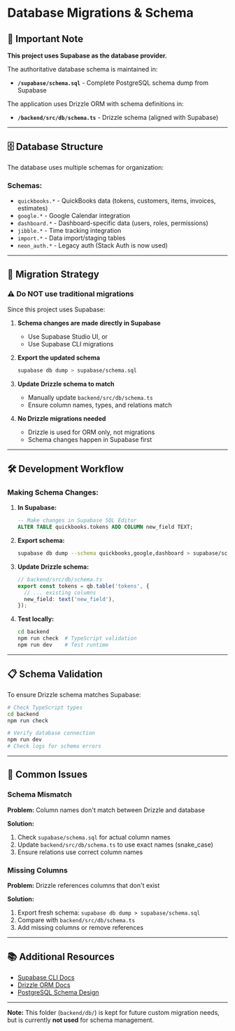 # Database Migrations & Schema

## 📌 Important Note

**This project uses Supabase as the database provider.**

The authoritative database schema is maintained in:
- **`/supabase/schema.sql`** - Complete PostgreSQL schema dump from Supabase

The application uses Drizzle ORM with schema definitions in:
- **`/backend/src/db/schema.ts`** - Drizzle schema (aligned with Supabase)

---

## 🗄️ Database Structure

The database uses multiple schemas for organization:

### Schemas:
- `quickbooks.*` - QuickBooks data (tokens, customers, items, invoices, estimates)
- `google.*` - Google Calendar integration
- `dashboard.*` - Dashboard-specific data (users, roles, permissions)
- `jibble.*` - Time tracking integration
- `import.*` - Data import/staging tables
- `neon_auth.*` - Legacy auth (Stack Auth is now used)

---

## 🔄 Migration Strategy

### ⚠️ Do NOT use traditional migrations

Since this project uses Supabase:

1. **Schema changes are made directly in Supabase**
   - Use Supabase Studio UI, or
   - Use Supabase CLI migrations

2. **Export the updated schema**
   ```bash
   supabase db dump > supabase/schema.sql
   ```

3. **Update Drizzle schema to match**
   - Manually update `backend/src/db/schema.ts`
   - Ensure column names, types, and relations match

4. **No Drizzle migrations needed**
   - Drizzle is used for ORM only, not migrations
   - Schema changes happen in Supabase first

---

## 🛠️ Development Workflow

### Making Schema Changes:

1. **In Supabase:**
   ```sql
   -- Make changes in Supabase SQL Editor
   ALTER TABLE quickbooks.tokens ADD COLUMN new_field TEXT;
   ```

2. **Export schema:**
   ```bash
   supabase db dump --schema quickbooks,google,dashboard > supabase/schema.sql
   ```

3. **Update Drizzle schema:**
   ```typescript
   // backend/src/db/schema.ts
   export const tokens = qb.table('tokens', {
     // ... existing columns
     new_field: text('new_field'),
   });
   ```

4. **Test locally:**
   ```bash
   cd backend
   npm run check  # TypeScript validation
   npm run dev    # Test runtime
   ```

---

## 📋 Schema Validation

To ensure Drizzle schema matches Supabase:

```bash
# Check TypeScript types
cd backend
npm run check

# Verify database connection
npm run dev
# Check logs for schema errors
```

---

## 🚨 Common Issues

### Schema Mismatch
**Problem:** Column names don't match between Drizzle and database

**Solution:**
1. Check `supabase/schema.sql` for actual column names
2. Update `backend/src/db/schema.ts` to use exact names (snake_case)
3. Ensure relations use correct column names

### Missing Columns
**Problem:** Drizzle references columns that don't exist

**Solution:**
1. Export fresh schema: `supabase db dump > supabase/schema.sql`
2. Compare with `backend/src/db/schema.ts`
3. Add missing columns or remove references

---

## 📚 Additional Resources

- [Supabase CLI Docs](https://supabase.com/docs/guides/cli)
- [Drizzle ORM Docs](https://orm.drizzle.team/docs/overview)
- [PostgreSQL Schema Design](https://www.postgresql.org/docs/current/ddl-schemas.html)

---

**Note:** This folder (`backend/db/`) is kept for future custom migration needs, but is currently **not used** for schema management.

